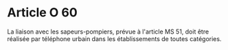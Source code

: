 # Article O 60

La liaison avec les sapeurs-pompiers, prévue à l'article MS 51, doit être réalisée par téléphone urbain dans les établissements de toutes catégories.
